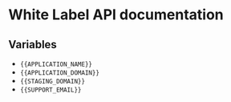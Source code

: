 # White Label API documentation

## Variables
- `{{APPLICATION_NAME}}`
- `{{APPLICATION_DOMAIN}}`
- `{{STAGING_DOMAIN}}`
- `{{SUPPORT_EMAIL}}`
